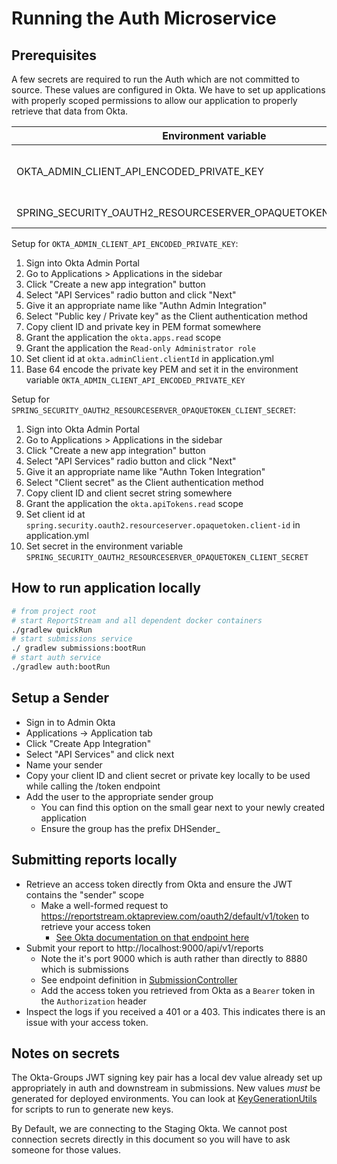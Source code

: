 # Running the Auth Microservice

## Prerequisites

A few secrets are required to run the Auth which are not committed to source. These values are
configured in Okta. We have to set up applications with properly scoped permissions to allow our
application to properly retrieve that data from Okta.

| Environment variable                                            | Value                           |
|-----------------------------------------------------------------|---------------------------------|
| OKTA_ADMIN_CLIENT_API_ENCODED_PRIVATE_KEY                       | Base 64 encoded private key pem |
| SPRING_SECURITY_OAUTH2_RESOURCESERVER_OPAQUETOKEN_CLIENT_SECRET | Shared secret                   |

Setup for `OKTA_ADMIN_CLIENT_API_ENCODED_PRIVATE_KEY`:
1. Sign into Okta Admin Portal
2. Go to Applications > Applications in the sidebar
3. Click "Create a new app integration" button
4. Select "API Services" radio button and click "Next"
5. Give it an appropriate name like "Authn Admin Integration"
6. Select "Public key / Private key" as the Client authentication method
7. Copy client ID and private key in PEM format somewhere 
8. Grant the application the `okta.apps.read` scope 
9. Grant the application the `Read-only Administrator role`
10. Set client id at `okta.adminClient.clientId` in application.yml 
11. Base 64 encode the private key PEM and set it in the environment variable `OKTA_ADMIN_CLIENT_API_ENCODED_PRIVATE_KEY`

Setup for `SPRING_SECURITY_OAUTH2_RESOURCESERVER_OPAQUETOKEN_CLIENT_SECRET`:
1. Sign into Okta Admin Portal
2. Go to Applications > Applications in the sidebar
3. Click "Create a new app integration" button
4. Select "API Services" radio button and click "Next"
5. Give it an appropriate name like "Authn Token Integration"
6. Select "Client secret" as the Client authentication method 
7. Copy client ID and client secret string somewhere 
8. Grant the application the `okta.apiTokens.read` scope 
9. Set client id at `spring.security.oauth2.resourceserver.opaquetoken.client-id` in application.yml 
10. Set secret in the environment variable `SPRING_SECURITY_OAUTH2_RESOURCESERVER_OPAQUETOKEN_CLIENT_SECRET`

## How to run application locally

```bash
# from project root
# start ReportStream and all dependent docker containers
./gradlew quickRun
# start submissions service
./ gradlew submissions:bootRun
# start auth service
./gradlew auth:bootRun
```

## Setup a Sender

- Sign in to Admin Okta
- Applications -> Application tab
- Click "Create App Integration"
- Select "API Services" and click next
- Name your sender
- Copy your client ID and client secret or private key locally to be used while calling the /token endpoint
- Add the user to the appropriate sender group
  - You can find this option on the small gear next to your newly created application
  - Ensure the group has the prefix DHSender_

## Submitting reports locally

- Retrieve an access token directly from Okta and ensure the JWT contains the "sender" scope
  - Make a well-formed request to https://reportstream.oktapreview.com/oauth2/default/v1/token to retrieve your access token
    - [See Okta documentation on that endpoint here](https://developer.okta.com/docs/guides/implement-oauth-for-okta-serviceapp/main/#get-an-access-token)
- Submit your report to http://localhost:9000/api/v1/reports
  - Note the it's port 9000 which is auth rather than directly to 8880 which is submissions
  - See endpoint definition in [SubmissionController](../../submissions/src/main/kotlin/gov/cdc/prime/reportstream/submissions/controllers/SubmissionController.kt)
  - Add the access token you retrieved from Okta as a `Bearer` token in the `Authorization` header
- Inspect the logs if you received a 401 or a 403. This indicates there is an issue with your access token.

## Notes on secrets

The Okta-Groups JWT signing key pair has a local dev value already set up appropriately in auth and 
downstream in submissions. New values _must_ be generated for deployed environments. You can look
at [KeyGenerationUtils](../src/test/kotlin/gov/cdc/prime/reportstream/auth/util/KeyGenerationUtils.kt) 
for scripts to run to generate new keys.

By Default, we are connecting to the Staging Okta. We cannot post connection secrets directly in this document so
you will have to ask someone for those values.
